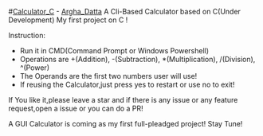 #[Calculator_C](https://github.com/Arghadatta/Calculator_C) - [Argha_Datta](https://github.com/Arghadatta)
A Cli-Based Calculator based on C(Under Development)
My first project on C !


Instruction:
- Run it in CMD(Command Prompt or Windows Powershell)
- Operations are +(Addition), -(Subtraction), *(Multiplication), /(Division), ^(Power)
- The Operands are the first two numbers user will use!
- If reusing the Calculator,just press yes to restart or use no to exit!

If You like it,please leave a star and if there is any issue or any feature request,open a issue or you can do a PR!


A GUI Calculator is coming as my first full-pleadged project! 
Stay Tune!